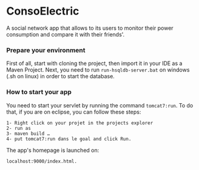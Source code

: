 # ConsoElectric
A social network app that allows to its users to monitor their power consumption and compare it with their friends'.

### Prepare your environment

First of all, start with cloning the project, then import it in your IDE as a Maven Project.
Next, you need to run ```run-hsqldb-server.bat``` on windows (.sh on linux) in order to start the database.

### How to start your app
You need to start your servlet by running the command ```tomcat7:run```. To do that, if you are on eclipse, you can follow these steps:
```
1- Right click on your projet in the projects explorer
2- run as
3- maven build …
4- put tomcat7:run dans le goal and click Run.
```
The app's homepage is launched on:
```
localhost:9000/index.html.
```
